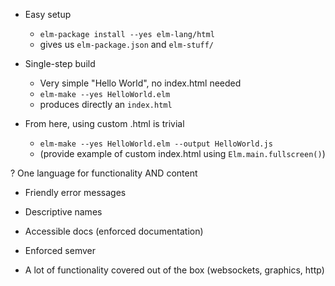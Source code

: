 
* Easy setup
    - `elm-package install --yes elm-lang/html`
    - gives us `elm-package.json` and `elm-stuff/`

* Single-step build
    - Very simple "Hello World", no index.html needed
    - `elm-make --yes HelloWorld.elm`
    - produces directly an `index.html`

* From here, using custom .html is trivial
    - `elm-make --yes HelloWorld.elm --output HelloWorld.js`
    - (provide example of custom index.html using `Elm.main.fullscreen()`)

? One language for functionality AND content


* Friendly error messages

* Descriptive names

* Accessible docs (enforced documentation)

* Enforced semver

* A lot of functionality covered out of the box (websockets, graphics, http)
